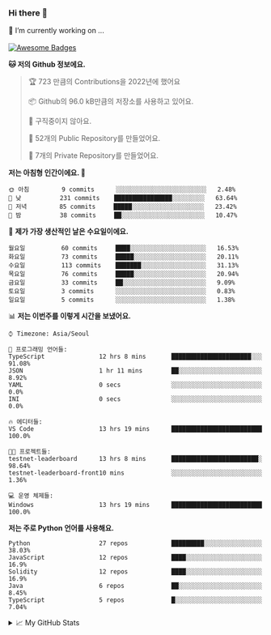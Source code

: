 ### Hi there 👋 
🔭 I’m currently working on ... </br></br>
[![Awesome Badges](https://img.shields.io/badge/Introduce-EN-green.svg)](https://github.com/tlatkdgus1/tlatkdgus1/blob/main/README.md.en)

<!--START_SECTION:waka-->
**🐱 저의 Github 정보에요.** 

> 🏆 723 만큼의 Contributions을 2022년에 했어요
 > 
> 📦 Github의 96.0 kB만큼의 저장소를 사용하고 있어요. 
 > 
> 🚫 구직중이지 않아요.
 > 
> 📜 52개의 Public Repository를 만들었어요. 
 > 
> 🔑 7개의 Private Repository를 만들었어요.  

**저는 아침형 인간이에요. 🐤** 

```text
🌞 아침         9 commits      ░░░░░░░░░░░░░░░░░░░░░░░░░   2.48% 
🌆 낮　         231 commits    ████████████████░░░░░░░░░   63.64% 
🌃 저녁         85 commits     █████░░░░░░░░░░░░░░░░░░░░   23.42% 
🌙 밤　         38 commits     ██░░░░░░░░░░░░░░░░░░░░░░░   10.47%

```
📅 **제가 가장 생산적인 날은 수요일이에요.** 

```text
월요일          60 commits     ████░░░░░░░░░░░░░░░░░░░░░   16.53% 
화요일          73 commits     █████░░░░░░░░░░░░░░░░░░░░   20.11% 
수요일          113 commits    ███████░░░░░░░░░░░░░░░░░░   31.13% 
목요일          76 commits     █████░░░░░░░░░░░░░░░░░░░░   20.94% 
금요일          33 commits     ██░░░░░░░░░░░░░░░░░░░░░░░   9.09% 
토요일          3 commits      ░░░░░░░░░░░░░░░░░░░░░░░░░   0.83% 
일요일          5 commits      ░░░░░░░░░░░░░░░░░░░░░░░░░   1.38%

```


📊 **저는 이번주를 이렇게 시간을 보냈어요.** 

```text
⌚︎ Timezone: Asia/Seoul

💬 프로그래밍 언어들: 
TypeScript               12 hrs 8 mins       ██████████████████████░░░   91.08% 
JSON                     1 hr 11 mins        ██░░░░░░░░░░░░░░░░░░░░░░░   8.92% 
YAML                     0 secs              ░░░░░░░░░░░░░░░░░░░░░░░░░   0.0% 
INI                      0 secs              ░░░░░░░░░░░░░░░░░░░░░░░░░   0.0%

🔥 에디터들: 
VS Code                  13 hrs 19 mins      █████████████████████████   100.0%

🐱‍💻 프로젝트들: 
testnet-leaderboard      13 hrs 8 mins       ████████████████████████░   98.64% 
testnet-leaderboard-front10 mins             ░░░░░░░░░░░░░░░░░░░░░░░░░   1.36%

💻 운영 체제들: 
Windows                  13 hrs 19 mins      █████████████████████████   100.0%

```

**저는 주로 Python 언어를 사용해요.** 

```text
Python                   27 repos            █████████░░░░░░░░░░░░░░░░   38.03% 
JavaScript               12 repos            ████░░░░░░░░░░░░░░░░░░░░░   16.9% 
Solidity                 12 repos            ████░░░░░░░░░░░░░░░░░░░░░   16.9% 
Java                     6 repos             ██░░░░░░░░░░░░░░░░░░░░░░░   8.45% 
TypeScript               5 repos             █░░░░░░░░░░░░░░░░░░░░░░░░   7.04%

```



<!--END_SECTION:waka-->

<details>
<summary>📈 My GitHub Stats</summary>
<p align="center"> <img src="https://github-readme-stats.vercel.app/api?username=tlatkdgus1&show_icons=true" alt="tlatkdgus1" />
</details>
